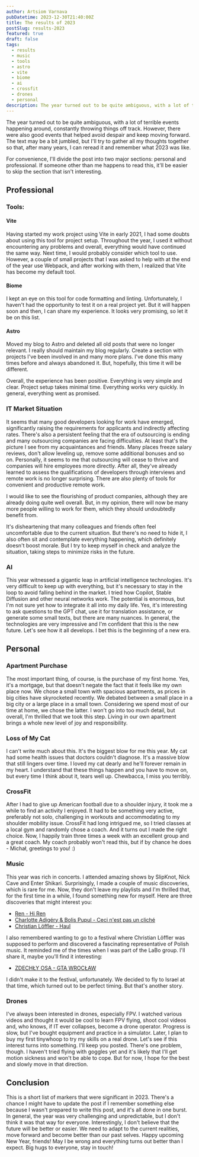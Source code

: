 ```yaml
---
author: Artsiom Varnava
pubDatetime: 2023-12-30T21:40:00Z
title: The results of 2023
postSlug: results-2023
featured: true
draft: false
tags:
  - results
  - music
  - tools
  - astro
  - vite
  - biome
  - ai
  - crossfit
  - drones
  - personal
description: The year turned out to be quite ambiguous, with a lot of terrible events happening around, constantly throwing things off track. However, there were also good events that helped avoid despair and keep moving forward. The text may be a bit jumbled, but I'll try to gather all my thoughts together so that, after many years, I can reread it and remember what 2023 was like.
---
```


The year turned out to be quite ambiguous, with a lot of terrible events happening around, constantly throwing things off track. However, there were also good events that helped avoid despair and keep moving forward. The text may be a bit jumbled, but I'll try to gather all my thoughts together so that, after many years, I can reread it and remember what 2023 was like.

For convenience, I'll divide the post into two major sections: personal and professional. If someone other than me happens to read this, it'll be easier to skip the section that isn't interesting.

## Professional

### Tools:

#### Vite

Having started my work project using Vite in early 2021, I had some doubts about using this tool for project setup. Throughout the year, I used it without encountering any problems and overall, everything would have continued the same way. Next time, I would probably consider which tool to use. However, a couple of small projects that I was asked to help with at the end of the year use Webpack, and after working with them, I realized that Vite has become my default tool.

#### Biome

I kept an eye on this tool for code formatting and linting. Unfortunately, I haven't had the opportunity to test it on a real project yet. But it will happen soon and then, I can share my experience. It looks very promising, so let it be on this list.

#### Astro

Moved my blog to Astro and deleted all old posts that were no longer relevant. I really should maintain my blog regularly. Create a section with projects I've been involved in and many more plans. I've done this many times before and always abandoned it. But, hopefully, this time it will be different.

Overall, the experience has been positive. Everything is very simple and clear. Project setup takes minimal time. Everything works very quickly. In general, everything went as promised.

### IT Market Situation

It seems that many good developers looking for work have emerged, significantly raising the requirements for applicants and indirectly affecting rates. There's also a persistent feeling that the era of outsourcing is ending and many outsourcing companies are facing difficulties. At least that's the picture I see from my acquaintances and friends. Many places freeze salary reviews, don't allow leveling up, remove some additional bonuses and so on. Personally, it seems to me that outsourcing will cease to thrive and companies will hire employees more directly. After all, they've already learned to assess the qualifications of developers through interviews and remote work is no longer surprising. There are also plenty of tools for convenient and productive remote work.

I would like to see the flourishing of product companies, although they are already doing quite well overall. But, in my opinion, there will now be many more people willing to work for them, which they should undoubtedly benefit from.

It's disheartening that many colleagues and friends often feel uncomfortable due to the current situation. But there's no need to hide it, I also often sit and contemplate everything happening, which definitely doesn't boost morale. But I try to keep myself in check and analyze the situation, taking steps to minimize risks in the future.

### AI

This year witnessed a gigantic leap in artificial intelligence technologies. It's very difficult to keep up with everything, but it's necessary to stay in the loop to avoid falling behind in the market. I tried how Copilot, Stable Diffusion and other neural networks work. The potential is enormous, but I'm not sure yet how to integrate it all into my daily life. Yes, it's interesting to ask questions to the GPT chat, use it for translation assistance, or generate some small texts, but there are many nuances. In general, the technologies are very impressive and I'm confident that this is the new future. Let's see how it all develops. I bet this is the beginning of a new era.

## Personal

### Apartment Purchase

The most important thing, of course, is the purchase of my first home. Yes, it's a mortgage, but that doesn't negate the fact that it feels like my own place now. We chose a small town with spacious apartments, as prices in big cities have skyrocketed recently. We debated between a small place in a big city or a large place in a small town. Considering we spend most of our time at home, we chose the latter. I won't go into too much detail, but overall, I'm thrilled that we took this step. Living in our own apartment brings a whole new level of joy and responsibility.

### Loss of My Cat

I can't write much about this. It's the biggest blow for me this year. My cat had some health issues that doctors couldn't diagnose. It's a massive blow that still lingers over time. I loved my cat dearly and he'll forever remain in my heart. I understand that these things happen and you have to move on, but every time I think about it, tears well up. Chewbacca, I miss you terribly.

### CrossFit

After I had to give up American football due to a shoulder injury, it took me a while to find an activity I enjoyed. It had to be something very active, preferably not solo, challenging in workouts and accommodating to my shoulder mobility issue. CrossFit had long intrigued me, so I tried classes at a local gym and randomly chose a coach. And it turns out I made the right choice. Now, I happily train three times a week with an excellent group and a great coach. My coach probably won't read this, but if by chance he does - Michał, greetings to you! :)

### Music

This year was rich in concerts. I attended amazing shows by SlipKnot, Nick Cave and Enter Shikari. Surprisingly, I made a couple of music discoveries, which is rare for me. Now, they don't leave my playlists and I'm thrilled that, for the first time in a while, I found something new for myself. Here are three discoveries that might interest you:

- [Ren - Hi Ren](https://www.youtube.com/watch?v=s_nc1IVoMxc&ab_channel=Ren)
- [Charlotte Adigéry & Bolis Pupul - Ceci n'est pas un cliché](https://www.youtube.com/watch?v=37eaA3aWYtM&ab_channel=CharlotteAdig%C3%A9ry%26BolisPupul)
- [Christian Löffler - Haul](https://www.youtube.com/watch?v=_K-isImH-jc&ab_channel=ChristianL%C3%B6ffler)

I also remembered wanting to go to a festival where Christian Löffler was supposed to perform and discovered a fascinating representative of Polish music. It reminded me of the times when I was part of the LaBo group. I'll share it, maybe you'll find it interesting:

- [ZDECHŁY OSA - GTA WROCŁAW](https://www.youtube.com/watch?v=5ubUY3j_MJ0&ab_channel=ZDECH%C5%81YOSA)

I didn't make it to the festival, unfortunately. We decided to fly to Israel at that time, which turned out to be perfect timing. But that's another story.

### Drones

I've always been interested in drones, especially FPV. I watched various videos and thought it would be cool to learn FPV flying, shoot cool videos and, who knows, if IT ever collapses, become a drone operator. Progress is slow, but I've bought equipment and practice in a simulator. Later, I plan to buy my first tinywhoop to try my skills on a real drone. Let's see if this interest turns into something. I'll keep you posted. There's one problem, though. I haven't tried flying with goggles yet and it's likely that I'll get motion sickness and won't be able to cope. But for now, I hope for the best and slowly move in that direction.

## Conclusion

This is a short list of markers that were significant in 2023. There's a chance I might have to update the post if I remember something else because I wasn't prepared to write this post, and it's all done in one burst. In general, the year was very challenging and unpredictable, but I don't think it was that way for everyone. Interestingly, I don't believe that the future will be better or easier. We need to adapt to the current realities, move forward and become better than our past selves. Happy upcoming New Year, friends! May I be wrong and everything turns out better than I expect. Big hugs to everyone, stay in touch!
